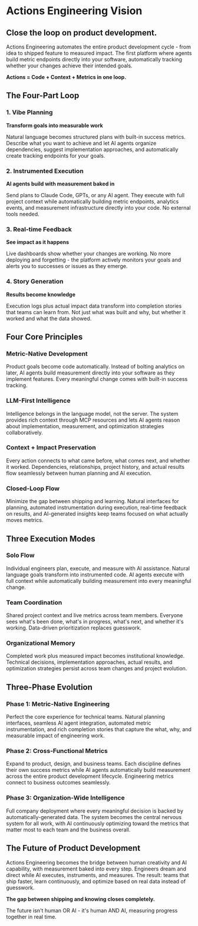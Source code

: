 # Actions Engineering Vision

## Close the loop on product development.

Actions Engineering automates the entire product development cycle - from idea to shipped feature to measured impact. The first platform where agents build metric endpoints directly into your software, automatically tracking whether your changes achieve their intended goals.

**Actions = Code + Context + Metrics in one loop.**

## The Four-Part Loop

### 1. Vibe Planning
**Transform goals into measurable work**

Natural language becomes structured plans with built-in success metrics. Describe what you want to achieve and let AI agents organize dependencies, suggest implementation approaches, and automatically create tracking endpoints for your goals.

### 2. Instrumented Execution  
**AI agents build with measurement baked in**

Send plans to Claude Code, GPTs, or any AI agent. They execute with full project context while automatically building metric endpoints, analytics events, and measurement infrastructure directly into your code. No external tools needed.

### 3. Real-time Feedback
**See impact as it happens**

Live dashboards show whether your changes are working. No more deploying and forgetting - the platform actively monitors your goals and alerts you to successes or issues as they emerge.

### 4. Story Generation
**Results become knowledge**

Execution logs plus actual impact data transform into completion stories that teams can learn from. Not just what was built and why, but whether it worked and what the data showed.

## Four Core Principles

### Metric-Native Development
Product goals become code automatically. Instead of bolting analytics on later, AI agents build measurement directly into your software as they implement features. Every meaningful change comes with built-in success tracking.

### LLM-First Intelligence
Intelligence belongs in the language model, not the server. The system provides rich context through MCP resources and lets AI agents reason about implementation, measurement, and optimization strategies collaboratively.

### Context + Impact Preservation  
Every action connects to what came before, what comes next, and whether it worked. Dependencies, relationships, project history, and actual results flow seamlessly between human planning and AI execution.

### Closed-Loop Flow
Minimize the gap between shipping and learning. Natural interfaces for planning, automated instrumentation during execution, real-time feedback on results, and AI-generated insights keep teams focused on what actually moves metrics.

## Three Execution Modes

### Solo Flow
Individual engineers plan, execute, and measure with AI assistance. Natural language goals transform into instrumented code. AI agents execute with full context while automatically building measurement into every meaningful change.

### Team Coordination  
Shared project context and live metrics across team members. Everyone sees what's been done, what's in progress, what's next, and whether it's working. Data-driven prioritization replaces guesswork.

### Organizational Memory
Completed work plus measured impact becomes institutional knowledge. Technical decisions, implementation approaches, actual results, and optimization strategies persist across team changes and project evolution.

## Three-Phase Evolution

### Phase 1: Metric-Native Engineering
Perfect the core experience for technical teams. Natural planning interfaces, seamless AI agent integration, automated metric instrumentation, and rich completion stories that capture the what, why, and measurable impact of engineering work.

### Phase 2: Cross-Functional Metrics
Expand to product, design, and business teams. Each discipline defines their own success metrics while AI agents automatically build measurement across the entire product development lifecycle. Engineering metrics connect to business outcomes seamlessly.

### Phase 3: Organization-Wide Intelligence  
Full company deployment where every meaningful decision is backed by automatically-generated data. The system becomes the central nervous system for all work, with AI continuously optimizing toward the metrics that matter most to each team and the business overall.

## The Future of Product Development

Actions Engineering becomes the bridge between human creativity and AI capability, with measurement baked into every step. Engineers dream and direct while AI executes, instruments, and measures. The result: teams that ship faster, learn continuously, and optimize based on real data instead of guesswork.

**The gap between shipping and knowing closes completely.**

The future isn't human OR AI - it's human AND AI, measuring progress together in real time.